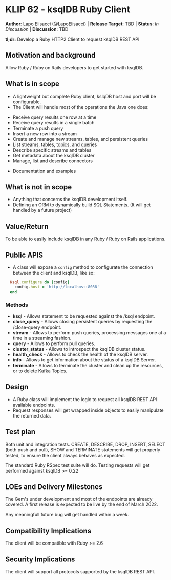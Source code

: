 # KLIP 62 - ksqlDB Ruby Client

**Author**: Lapo Elisacci (@LapoElisacci) | 
**Release Target**: TBD | 
**Status**: _In Discussion_ | 
**Discussion**: TBD

**tl;dr:** Develop a Ruby HTTP2 Client to request ksqlDB REST API

## Motivation and background

Allow Ruby / Ruby on Rails developers to get started with ksqlDB.

## What is in scope

* A lightweight but complete Ruby client, kslqDB host and port will be configurable.
* The Client will handle most of the operations the Java one does:

- Receive query results one row at a time
- Receive query results in a single batch
- Terminate a push query
- Insert a new row into a stream
- Create and manage new streams, tables, and persistent queries
- List streams, tables, topics, and queries
- Describe specific streams and tables
- Get metadata about the ksqlDB cluster
- Manage, list and describe connectors

* Documentation and examples

## What is not in scope

* Anything that concerns the ksqlDB development itself.
* Defining an ORM to dynamically build SQL Statements. (It will get handled by a future project)

## Value/Return

To be able to easily include ksqlDB in any Ruby / Ruby on Rails applications.

## Public APIS

* A class will expose a `config` method to configurate the connection between the client and ksqlDB, like so:

```Ruby
  Ksql.configure do |config|
    config.host = 'http://localhost:8088'
  end
```

### Methods

- **ksql** - Allows statement to be requested against the /ksql endpoint.
- **close_query** - Allows closing persistent queries by requesting the /close-query endpoint.
- **stream** - Allows to perform push queries, processing messages one at a time in a streaming fashion.
- **query** - Allows to perform pull queries.
- **cluster_status** - Allows to introspect the ksqlDB cluster status.
- **health_check** - Allows to check the health of the ksqlDB server.
- **info** - Allows to get information about the status of a ksqlDB Server.
- **terminate** - Allows to terminate the cluster and clean up the resources, or to delete Kafka Topics.

## Design

* A Ruby class will implement the logic to request all ksqlDB REST API available endpoints.
* Request responses will get wrapped inside objects to easily manipulate the returned data.

## Test plan

Both unit and integration tests.
CREATE, DESCRIBE, DROP, INSERT, SELECT (both push and pull), SHOW and TERMINATE statements will get properly tested, to ensure the client always behaves as expected.

The standard Ruby RSpec test suite will do.
Testing requests will get performed against ksqlDB >= 0.22

## LOEs and Delivery Milestones

The Gem's under development and most of the endpoints are already covered.
A first release is expected to be live by the end of March 2022.

Any meaningfull future bug will get handled within a week.

## Compatibility Implications

The client will be compatible with Ruby >= 2.6

## Security Implications

The client will support all protocols supported by the ksqlDB REST API.
